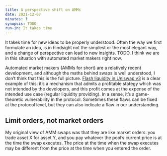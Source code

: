 ```yaml
---
title: A perspective shift on AMMs
date: 2021-12-07
minutes: ?
synopsis: TODO
run-in: It takes time
---
```


It takes time for new ideas to be properly understood.
Often the way we first formulate an idea,
is in hindsight not the simplest or the most elegant way,
and a change of perspective can lead to new insights.
TODO.
I think we are in this situation with automated market makers right now.

Automated market makers (<abbr>AMM</abbr>s for short) are a relatively recent development,
and although the maths behind swaps is well understood,
I don’t think that this is the full picture.
[Flash liquidity in Uniswap v3][flashlp] is a clear example of this:
it’s a mechanism that admits a profitable stategy which was not intended by the developers,
and this profit comes at the expense of the intended use case (regular liquidity providing).
In a sense, it’s a game-theoretic vulnerability in the protocol.
Sometimes these flaws can be fixed at the protocol level,
but they can also indicate a flaw in our understanding.

[flashlp]: https://twitter.com/revertfinance/status/1409642606082940930

Limit orders, not market orders
-------------------------------

My original view of AMM swaps was that they are like market orders:
you trade asset X for asset Y,
and you pay whatever the pool’s current price is at the time the swap executes.
The price at the time when the swap executes
may be different from the price at the time when you entered the order.
